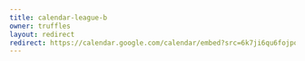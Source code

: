 ```yaml
---
title: calendar-league-b
owner: truffles
layout: redirect
redirect: https://calendar.google.com/calendar/embed?src=6k7ji6qu6fojpqpoa7cgfbc52k%40group.calendar.google.com&mode=AGENDA
---
```

